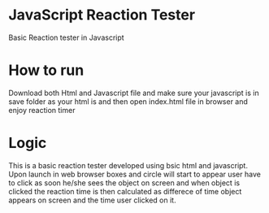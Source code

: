 # JavaScript Reaction Tester
Basic Reaction tester in Javascript

# How to run 
 Download both Html and Javascript file and make sure your javascript is in save folder as your html is and then open index.html file in browser and enjoy reaction timer
 
# Logic
 
 This is a basic reaction tester developed using bsic html and javascript. Upon launch in web browser boxes and circle will start to appear user have to click as soon he/she sees the object on screen and when object is clicked the reaction time is then calculated as differece of time object appears on screen and the time user clicked on it.
